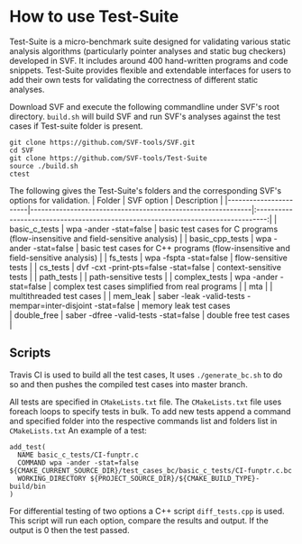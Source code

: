# How to use Test-Suite

Test-Suite is a micro-benchmark suite designed for validating various static analysis algorithms (particularly pointer analyses and static bug checkers) developed in SVF. It includes around 400 hand-written programs and code snippets. Test-Suite provides flexible and extendable interfaces for users to add their own tests for validating the correctness of different static analyses.


Download SVF and execute the following commandline under SVF's root directory. `build.sh` will build SVF and run SVF's analyses against the test cases if Test-suite folder is present.
```
git clone https://github.com/SVF-tools/SVF.git
cd SVF
git clone https://github.com/SVF-tools/Test-Suite
source ./build.sh
ctest
```

The following gives the Test-Suite's folders and the corresponding SVF's options for validation.
| Folder                |  SVF option                                                 | Description                                                                       |
|-----------------------|-------------------------------------------------------------|:---------------------------------------------------------------------------------:|
| basic_c_tests         | wpa -ander -stat=false                                      | basic test cases for C programs (flow-insensitive and field-sensitive analysis)   |
| basic_cpp_tests       | wpa -ander -stat=false                                      | basic test cases for C++ programs (flow-insensitive and field-sensitive analysis) |
| fs_tests              | wpa -fspta -stat=false                                      | flow-sensitive tests                                                              |
| cs_tests              | dvf -cxt -print-pts=false -stat=false                       | context-sensitive tests                                                           |
| path_tests            |                                                             | path-sensitive tests                                                              |
| complex_tests         | wpa -ander -stat=false                                      | complex test cases simplified from real programs                                  |
| mta                   |                                                             | multithreaded test cases                                                          |
| mem_leak              | saber -leak -valid-tests -mempar=inter-disjoint -stat=false | memory leak test cases   
| double_free           | saber -dfree -valid-tests -stat=false                       | double free test cases                                                            |

## Scripts
Travis CI is used to build all the test cases, It uses `./generate_bc.sh` to do so and then pushes the compiled test cases into master branch.

All tests are specified in `CMakeLists.txt` file. The `CMakeLists.txt` file uses foreach loops to specify tests in bulk. To add new tests append a command and specified folder into the respective commands list and folders list in `CMakeLists.txt`
An example of a test:
```
add_test(
  NAME basic_c_tests/CI-funptr.c
  COMMAND wpa -ander -stat=false ${CMAKE_CURRENT_SOURCE_DIR}/test_cases_bc/basic_c_tests/CI-funptr.c.bc
  WORKING_DIRECTORY ${PROJECT_SOURCE_DIR}/${CMAKE_BUILD_TYPE}-build/bin
)
```

For differential testing of two options a C++ script `diff_tests.cpp` is used. This script will run each option, compare the results and output. If the output is 0 then the test passed.

